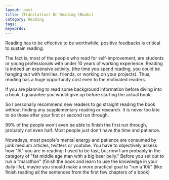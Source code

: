```yaml
---
layout: post
title: (Translation) On Reading (Books)
category: Reading
tags:
keywords:
---
```


Reading has to be effective to be worthwhile; positive feedbacks is critical to sustain reading.  

The fact is, most of the people who read for self-improvement, are students or young professionals with under 10 years of working experience. Reading is indeed an expensive activity. (the time you spend reading, you could be hanging out with families, friends, or working on your projects).  Thus, reading has a huge opportunity cost even to the motivated readers.  

If you are planning to read some background information before diving into a book, I guarantee you would give up before starting the actual book.  

So I personally recommend new readers to go straight reading the book without finding any supplementary reading or research. It is never too late to do those after your first or second run through.  

99% of the people won't even be able to finish the first run through, probably not even half. Most people just don't have the time and patience.  

Nowadays, most people's mental energy and patience are consumed by junk medium articles, twitters or youtube. You have to objectively assess how "fit" you are in reading: I used to be fast, but now I am probably in the category of "fat middle age man with a big beer belly." Before you set out to run a "marathon" (finish the book and learn to use the knowledge in your daily life), maybe you should make a more practical goal to "run a 10k" (like finish reading all the sentences from the first few chapters of a book)  


